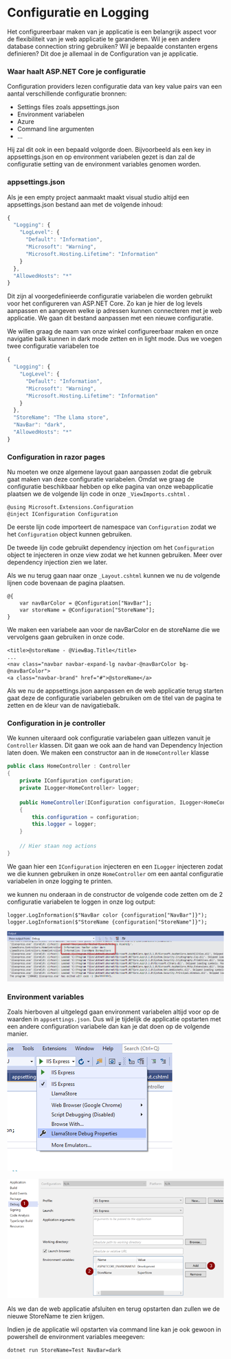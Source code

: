 # Configuratie en Logging

Het configureerbaar maken van je applicatie is een belangrijk aspect voor de flexibiliteit van je web applicatie te garanderen. Wil je een andere database connection string gebruiken? Wil je bepaalde constanten ergens definieren? Dit doe je allemaal in de Configuration van je applicatie. 

### Waar haalt ASP.NET Core je configuratie

Configuration providers lezen configuratie data van key value pairs van een aantal verschillende configuratie bronnen:

* Settings files zoals appsettings.json
* Environment variabelen
* Azure
* Command line argumenten
* ...

Hij zal dit ook in een bepaald volgorde doen. Bijvoorbeeld als een key in appsettings.json en op environment variabelen gezet is dan zal de configuratie setting van de environment variables genomen worden.

### appsettings.json

Als je een empty project aanmaakt maakt visual studio altijd een appsettings.json bestand aan met de volgende inhoud:

```javascript
{
  "Logging": {
    "LogLevel": {
      "Default": "Information",
      "Microsoft": "Warning",
      "Microsoft.Hosting.Lifetime": "Information"
    }
  },
  "AllowedHosts": "*"
}
```

Dit zijn al voorgedefinieerde configuratie variabelen die worden gebruikt voor het configureren van ASP.NET Core. Zo kan je hier de log levels aanpassen en aangeven welke ip adressen kunnen connecteren met je web applicatie. We gaan dit bestand aanpassen met een nieuwe configuratie. 

We willen graag de naam van onze winkel configureerbaar maken en onze navigatie balk kunnen in dark mode zetten en in light mode. Dus we voegen twee configuratie variabelen toe

```javascript
{
  "Logging": {
    "LogLevel": {
      "Default": "Information",
      "Microsoft": "Warning",
      "Microsoft.Hosting.Lifetime": "Information"
    }
  },
  "StoreName": "The Llama store",
  "NavBar": "dark",
  "AllowedHosts": "*"
}
```

### Configuration in razor pages

Nu moeten we onze algemene layout gaan aanpassen zodat die gebruik gaat maken van deze configuratie variabelen. Omdat we graag de configuratie beschikbaar hebben op elke pagina van onze webapplicatie plaatsen we de volgende lijn code in onze `_ViewImports.cshtml` .

```aspnet
@using Microsoft.Extensions.Configuration
@inject IConfiguration Configuration
```

De eerste lijn code importeert de namespace van `Configuration` zodat we het `Configuration` object kunnen gebruiken. 

De tweede lijn code gebruikt dependency injection om het `Configuration` object te injecteren in onze view zodat we het kunnen gebruiken. Meer over dependency injection zien we later. 

Als we nu terug gaan naar onze `_Layout.cshtml` kunnen we nu de volgende lijnen code bovenaan de pagina plaatsen.

```text
@{ 
    var navBarColor = @Configuration["NavBar"];
    var storeName = @Configuration["StoreName"];
}
```

We maken een variabele aan voor de navBarColor en de storeName die we vervolgens gaan gebruiken in onze code.

```markup
<title>@storeName - @ViewBag.Title</title>
...
<nav class="navbar navbar-expand-lg navbar-@navBarColor bg-@navBarColor">
<a class="navbar-brand" href="#">@storeName</a>
```

Als we nu de appsettings.json aanpassen en de web applicatie terug starten gaat deze de configuratie variabelen gebruiken om de titel van de pagina te zetten en de kleur van de navigatiebalk.

### Configuration in je controller

We kunnen uiteraard ook configuratie variabelen gaan uitlezen vanuit je `Controller` klassen. Dit gaan we ook aan de hand van Dependency Injection laten doen. We maken een constructor aan in de `HomeController` klasse

```csharp
public class HomeController : Controller
{
    private IConfiguration configuration;
    private ILogger<HomeController> logger;

    public HomeController(IConfiguration configuration, ILogger<HomeController> logger)
    {
        this.configuration = configuration;
        this.logger = logger;
    }

    // Hier staan nog actions
}
```

We gaan hier een `IConfiguration` injecteren en een `ILogger` injecteren zodat we die kunnen gebruiken in onze `HomeController` om een aantal configuratie variabelen in onze logging te printen.

we kunnen nu onderaan in de constructor de volgende code zetten om de 2 configuratie variabelen te loggen in onze log output:

```text
logger.LogInformation($"NavBar color {configuration["NavBar"]}");
logger.LogInformation($"StoreName {configuration["StoreName"]}");
```

![](.gitbook/assets/image%20%2845%29.png)

### Environment variables

Zoals hierboven al uitgelegd gaan environment variabelen altijd voor op de waarden in `appsettings.json`. Dus wil je tijdelijk de applicatie opstarten met een andere configuration variabele dan kan je dat doen op de volgende manier.

![](.gitbook/assets/image%20%2843%29.png)

![](.gitbook/assets/image%20%2844%29.png)

Als we dan de web applicatie afsluiten en terug opstarten dan zullen we de nieuwe StoreName te zien krijgen.

Indien je de applicatie wil opstarten via command line kan je ook gewoon in powershell de environment variables meegeven:

```text
dotnet run StoreName=Test NavBar=dark
```



